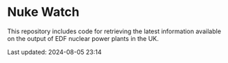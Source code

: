 # Nuke Watch

This repository includes code for retrieving the latest information available on the output of EDF nuclear power plants in the UK.

Last updated: 2024-08-05 23:14